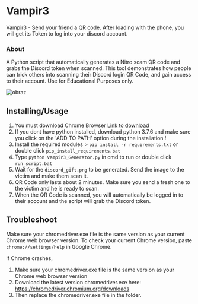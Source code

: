 # Vampir3
Vampir3 - Send your friend a QR code. After loading with the phone, you will get its Token to log into your discord account.

### About
A Python script that automatically generates a Nitro scam QR code and grabs the Discord token when scanned. This tool demonstrates how people can trick others
into scanning their Discord login QR Code, and gain access to their account. Use for Educational Purposes only.

![obraz](https://user-images.githubusercontent.com/80784394/122617440-947ab280-d08c-11eb-9ae9-bbaa052d7be8.png)

## Installing/Usage
1. You must download Chrome Browser [Link to download](https://www.google.pl/chrome/?brand=CHBD&gclid=CjwKCAjwiLGGBhAqEiwAgq3q_tUmyFY8de8zhALEz5dyVWtATpMW3gWeSFTGh318-xjpdjKIeKdIORoCBxIQAvD_BwE&gclsrc=aw.ds)
2. If you dont have python installed, download python 3.7.6
and make sure you click on the 'ADD TO PATH' option during
the installation !
3. Install the required modules > ```pip install -r requirements.txt``` or double click `pip_install_requirements.bat`
4. Type ```python Vampir3_Generator.py``` in cmd to run or double click `run_script.bat`
5. Wait for the `discord_gift.png` to be generated. Send the image to the victim and make them scan it.
6. QR Code only lasts about 2 minutes. Make sure you send a fresh one to the victim and he is ready to scan.
7. When the QR Code is scanned, you will automatically be logged in to their account and the script will grab the Discord token.

## Troubleshoot
Make sure your chromedriver.exe file is the same version as your current Chrome web browser version. To check your current Chrome version,
paste `chrome://settings/help` in Google Chrome.

if Chrome crashes,

1. Make sure your chromedriver.exe file is the same version as your Chrome web browser version
2. Download the latest version chromedriver.exe here: https://chromedriver.chromium.org/downloads
3. Then replace the chromedriver.exe file in the folder.
